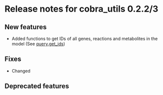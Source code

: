 # Release notes for cobra_utils 0.2.2/3

## New features
* Added functions to get IDs of all genes, reactions and metabolites in the model (See [query.get_ids](../cobra_utils/query/get_ids.py))

## Fixes
* Changed

## Deprecated features



